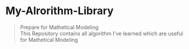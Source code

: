 # My-Alrorithm-Library 
> Prepare for Mathetical Modeling  
This Repository contains all algorithm I've learned which are useful for Mathetical Modeling
